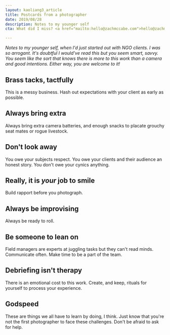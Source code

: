 ```yaml
---
layout: kaoliang3_article
title: Postcards from a photographer
date: 2019/08/28
description: Notes to my younger self
cta: What did I miss? <a href="mailto:hello@zachmccabe.com">hello@zachmccabe.com</a>

---
```



_Notes to my younger self, when I'd just started out with NGO clients. I was so arrogant. It's doubtful I would've read this but *you* seem smart, savvy. You seem like the sort that knows there is more to this work than a camera and good intentions. Either way, you are welcome to it!_



## Brass tacks, tactfully

This is a messy business. Hash out expectations with your client as early as possible.



## Always bring extra

Always bring extra camera batteries, and enough snacks to placate grouchy seat mates or rogue livestock.



## Don't look away

You owe your subjects respect. You owe your clients and their audience an honest story. You don't owe your cynics anything.



## Really, it is *your* job to smile

Build rapport before you photograph.



## Always be improvising

Always be ready to roll.




## Be someone to lean on

Field managers are experts at juggling tasks but they can't read minds. Communicate often. Make time to be a part of the team.



## Debriefing isn't therapy

There is an emotional cost to this work. Create, and keep, rituals for yourself to process your experience.



## Godspeed

These are things we all have to learn by doing, I think. Just know that you're not the first photographer to face these challenges. Don't be afraid to ask for help.
